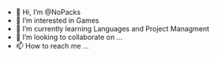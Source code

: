 - 👋 Hi, I’m @NoPacks
- 👀 I’m interested in Games
- 🌱 I’m currently learning Languages and Project Managment
- 💞️ I’m looking to collaborate on ...
- 📫 How to reach me ...

<!---
NoPacks/NoPacks is a ✨ special ✨ repository because its `README.md` (this file) appears on your GitHub profile.
You can click the Preview link to take a look at your changes.
--->
